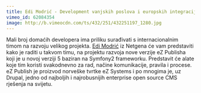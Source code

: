 ```yaml
---
title: Edi Modrić - Development vanjskih poslova i europskih integracija
vimeo_id: 62084354
image: http://b.vimeocdn.com/ts/432/251/432251197_1280.jpg
---
```


Mali broj domaćih developera ima priliku surađivati s internacionalnim timom na
razvoju velikog projekta. [Edi Modrić](https://twitter.com/emodric) iz Netgena
će vam predstaviti kako je raditi u takvom timu, na projektu razvoja nove
verzije eZ Publisha koji je u novoj verziji 5 baziran na Symfony2 frameworku.
Predstavit će alate koje tim koristi svakodnevno za rad, načine komunikacije,
pravila i procese. eZ Publish je proizvod norveške tvrtke eZ Systems i po
mnogima je, uz Drupal, jedno od najboljih i najrobusnijih enterprise open source
CMS rješenja na svijetu.
